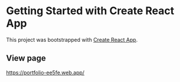 # Getting Started with Create React App

This project was bootstrapped with [Create React App](https://github.com/facebook/create-react-app).

## View page

https://portfolio-ee5fe.web.app/






